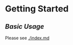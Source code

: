 # Getting Started

## _Basic Usage_

Please see [./index.md](https://github.com/AlexRogalskiy/object-mappers-playground/blob/master/docs/index.md)

